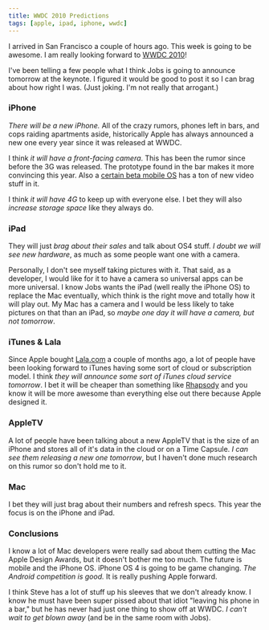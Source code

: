 ```yaml
---
title: WWDC 2010 Predictions
tags: [apple, ipad, iphone, wwdc]
---
```


I arrived in San Francisco a couple of hours ago. This week is going to be awesome. I am really looking forward to [WWDC 2010](http://developer.apple.com/wwdc)!

I've been telling a few people what I think Jobs is going to announce tomorrow at the keynote. I figured it would be good to post it so I can brag about how right I was. (Just joking. I'm not really that arrogant.)

### iPhone

*There will be a new iPhone.* All of the crazy rumors, phones left in bars, and cops raiding apartments aside, historically Apple has always announced a new one every year since it was released at WWDC.

I think *it will have a front-facing camera*. This has been the rumor since before the 3G was released. The prototype found in the bar makes it more convincing this year. Also a [certain beta mobile OS](http://www.apple.com/iphone/preview-iphone-os/) has a ton of new video stuff in it.

I think *it will have 4G* to keep up with everyone else. I bet they will also *increase storage space* like they always do.

### iPad

They will just *brag about their sales* and talk about OS4 stuff. *I doubt we will see new hardware*, as much as some people want one with a camera. 

Personally, I don't see myself taking pictures with it. That said, as a developer, I would like for it to have a camera so universal apps can be more universal. I know Jobs wants the iPad (well really the iPhone OS) to replace the Mac eventually, which think is the right move and totally how it will play out. My Mac has a camera and I would be less likely to take pictures on that than an iPad, so *maybe one day it will have a camera, but not tomorrow*.

### iTunes & Lala

Since Apple bought [Lala.com](http://lala.com) a couple of months ago, a lot of people have been looking forward to iTunes having some sort of cloud or subscription model. I think *they will announce some sort of iTunes cloud service tomorrow*. I bet it will be cheaper than something like [Rhapsody](http://www.rhapsody.com) and you know it will be more awesome than everything else out there because Apple designed it.

### AppleTV

A lot of people have been talking about a new AppleTV that is the size of an iPhone and stores all of it's data in the cloud or on a Time Capsule. *I can see them releasing a new one tomorrow*, but I haven't done much research on this rumor so don't hold me to it.

### Mac

I bet they will just brag about their numbers and refresh specs. This year the focus is on the iPhone and iPad.

### Conclusions

I know a lot of Mac developers were really sad about them cutting the Mac Apple Design Awards, but it doesn't bother me too much. The future is mobile and the iPhone OS. iPhone OS 4 is going to be game changing. *The Android competition is good.* It is really pushing Apple forward.

I think Steve has a lot of stuff up his sleeves that we don't already know. I know he must have been super pissed about that idiot "leaving his phone in a bar," but he has never had just one thing to show off at WWDC. *I can't wait to get blown away* (and be in the same room with Jobs).
